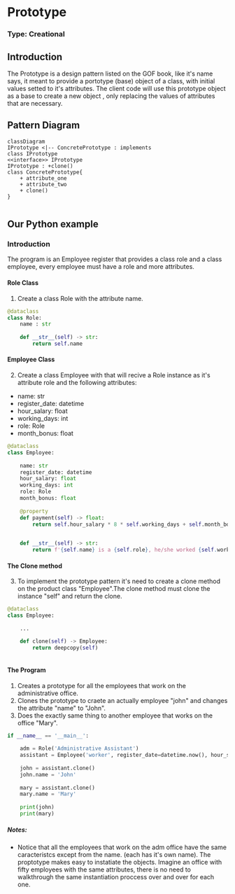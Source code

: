 # Prototype

### Type: Creational

## Introduction

The Prototype is a design pattern listed on the GOF book, like it's name says, it meant to provide a portotype (base) object of a class, with initial values setted to it's attributes. The client code will use this prototype object as a base to create a new object , only replacing the values of attributes that are necessary.

## Pattern Diagram

```mermaid
classDiagram
IPrototype <|-- ConcretePrototype : implements
class IPrototype
<<interface>> IPrototype
IPrototype : +clone()
class ConcretePrototype{
    + attribute_one
    + attribute_two
    + clone()
}


```

## Our Python example

### Introduction

The program is an Employee register that provides a class role and a class employee, every employee must have a role and more attributes. 

#### Role Class

1. Create a class Role with the attribute name.

```py
@dataclass 
class Role:
    name : str
    
    def __str__(self) -> str:
        return self.name

```
#### Employee Class

2. Create a class Employee with that will recive a Role instance as it's attribute role and the following attributes:
*  name: str
*  register_date: datetime
*  hour_salary: float
*  working_days: int
*  role: Role
*  month_bonus: float

```py
@dataclass
class Employee:
    
    name: str
    register_date: datetime
    hour_salary: float
    working_days: int
    role: Role
    month_bonus: float
    
    @property
    def payment(self) -> float:
        return self.hour_salary * 8 * self.working_days + self.month_bonus 
    

    def __str__(self) -> str:
        return f'{self.name} is a {self.role}, he/she worked {self.working_days} days and will earn {self.payment} this month'

```

#### The Clone method

3. To implement the prototype pattern it's need to create a clone method on the product class "Employee".The clone method must clone the instance "self" and return the clone.

```py
@dataclass
class Employee:
    
    ...

    def clone(self) -> Employee:
        return deepcopy(self)
    

```

#### The Program

1. Creates a prototype for all the employees that work on the administrative office.
2. Clones the prototype to craete an actually employee "john" and changes the attribute "name" to "John".
3. Does the exactly same thing to another employee that works on the office "Mary".

```py
if __name__ == '__main__':
    
    adm = Role('Administrative Assistant')
    assistant = Employee('worker', register_date=datetime.now(), hour_salary=7, working_days=21, role=adm, month_bonus=400)
    
    john = assistant.clone()
    john.name = 'John'
    
    mary = assistant.clone()
    mary.name = 'Mary'
    
    print(john)
    print(mary)

```

##### Notes:

* Notice that all the employees that work on the adm office have the same caracteristcs except from the name. (each has it's own name). The proptotype makes easy to instatiate the objects. Imagine an office with fifty employees with the same attributes, there is no need to walkthrough the same instantiation proccess over and over for each one. 




